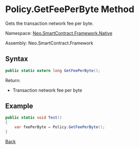 # Policy.GetFeePerByte Method

Gets the transaction network fee per byte.

Namespace: [Neo.SmartContract.Framework.Native](../../native.md)

Assembly: Neo.SmartContract.Framework

## Syntax

```cs
public static extern long GetFeePerByte();
```

Return:

- Transaction network fee per byte

## Example

```cs
public static void Test()
{
    var feePerByte = Policy.GetFeePerByte();
}
```
[Back](../Policy.md)

